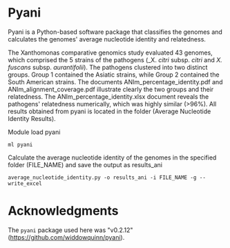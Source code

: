 # Pyani
Pyani is a Python-based software package that classifies the genomes and calculates the genomes' average nucleotide identity and relatedness.

The Xanthomonas comparative genomics study evaluated 43 genomes, which comprised the 5 strains of the pathogens (_X. _citri_ subsp. _citri_ and _X. fuscans_ subsp. _aurantifolii_). The pathogens clustered into two distinct groups. Group 1 contained the Asiatic strains, while Group 2 contained the South American strains. The documents ANIm_percentage_identity.pdf and ANIm_alignment_coverage.pdf illustrate clearly the two groups and their relatedness. The ANIm_percentage_identity.xlsx document reveals the pathogens' relatedness numerically, which was highly similar (>96%). All results obtained from pyani is located in the folder (Average Nucleotide Identity Results).

Module load pyani

`ml pyani` 

Calculate the average nucleotide identity of the genomes in the specified folder (FILE_NAME) and save the output as results_ani

`average_nucleotide_identity.py -o results_ani -i FILE_NAME -g --write_excel`

# Acknowledgments
The `pyani` package used here was "v0.2.12" (https://github.com/widdowquinn/pyani).
